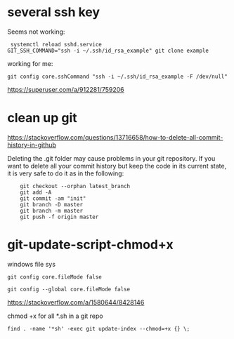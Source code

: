 # several ssh key
Seems not working:
```
 systemctl reload sshd.service
GIT_SSH_COMMAND="ssh -i ~/.ssh/id_rsa_example" git clone example
```
working for me:
```
git config core.sshCommand "ssh -i ~/.ssh/id_rsa_example -F /dev/null"
```
https://superuser.com/a/912281/759206
# clean up git
https://stackoverflow.com/questions/13716658/how-to-delete-all-commit-history-in-github

Deleting the .git folder may cause problems in your git repository. If you want to delete all your commit history but keep the code in its current state, it is very safe to do it as in the following:
```
    git checkout --orphan latest_branch
    git add -A
    git commit -am "init"
    git branch -D master
    git branch -m master
    git push -f origin master
``` 
# git-update-script-chmod+x
windows file sys
```
git config core.fileMode false

git config --global core.fileMode false
```
https://stackoverflow.com/a/1580644/8428146

chmod +x for all *.sh in a git repo
```
find . -name '*sh' -exec git update-index --chmod=+x {} \;
```
